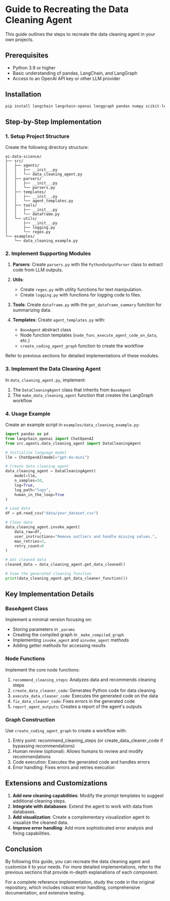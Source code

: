 # Guide to Recreating the Data Cleaning Agent

This guide outlines the steps to recreate the data cleaning agent in your own projects.

## Prerequisites

- Python 3.9 or higher
- Basic understanding of pandas, LangChain, and LangGraph
- Access to an OpenAI API key or other LLM provider

## Installation

```bash
pip install langchain langchain-openai langgraph pandas numpy scikit-learn
```

## Step-by-Step Implementation

### 1. Setup Project Structure

Create the following directory structure:

```
ai-data-science/
├── src/
│   ├── agents/
│   │   ├── __init__.py
│   │   └── data_cleaning_agent.py
│   ├── parsers/
│   │   ├── __init__.py
│   │   └── parsers.py
│   ├── templates/
│   │   ├── __init__.py
│   │   └── agent_templates.py
│   ├── tools/
│   │   ├── __init__.py
│   │   └── dataframe.py
│   └── utils/
│       ├── __init__.py
│       ├── logging.py
│       └── regex.py
└── examples/
    └── data_cleaning_example.py
```

### 2. Implement Supporting Modules

1. **Parsers**: Create `parsers.py` with the `PythonOutputParser` class to extract code from LLM outputs.

2. **Utils**: 
   - Create `regex.py` with utility functions for text manipulation.
   - Create `logging.py` with functions for logging code to files.

3. **Tools**: Create `dataframe.py` with the `get_dataframe_summary` function for summarizing data.

4. **Templates**: Create `agent_templates.py` with:
   - `BaseAgent` abstract class
   - Node function templates (`node_func_execute_agent_code_on_data`, etc.)
   - `create_coding_agent_graph` function to create the workflow

Refer to previous sections for detailed implementations of these modules.

### 3. Implement the Data Cleaning Agent

In `data_cleaning_agent.py`, implement:

1. The `DataCleaningAgent` class that inherits from `BaseAgent`
2. The `make_data_cleaning_agent` function that creates the LangGraph workflow

### 4. Usage Example

Create an example script in `examples/data_cleaning_example.py`:

```python
import pandas as pd
from langchain_openai import ChatOpenAI
from src.agents.data_cleaning_agent import DataCleaningAgent

# Initialize language model
llm = ChatOpenAI(model="gpt-4o-mini")

# Create data cleaning agent
data_cleaning_agent = DataCleaningAgent(
    model=llm,
    n_samples=50,
    log=True,
    log_path="logs",
    human_in_the_loop=True
)

# Load data
df = pd.read_csv("data/your_dataset.csv")

# Clean data
data_cleaning_agent.invoke_agent(
    data_raw=df,
    user_instructions="Remove outliers and handle missing values.",
    max_retries=3,
    retry_count=0
)

# Get cleaned data
cleaned_data = data_cleaning_agent.get_data_cleaned()

# View the generated cleaning function
print(data_cleaning_agent.get_data_cleaner_function())
```

## Key Implementation Details

### BaseAgent Class

Implement a minimal version focusing on:
- Storing parameters in `_params`
- Creating the compiled graph in `_make_compiled_graph`
- Implementing `invoke_agent` and `ainvoke_agent` methods
- Adding getter methods for accessing results

### Node Functions

Implement the core node functions:
1. `recommend_cleaning_steps`: Analyzes data and recommends cleaning steps
2. `create_data_cleaner_code`: Generates Python code for data cleaning
3. `execute_data_cleaner_code`: Executes the generated code on the data
4. `fix_data_cleaner_code`: Fixes errors in the generated code
5. `report_agent_outputs`: Creates a report of the agent's outputs

### Graph Construction

Use `create_coding_agent_graph` to create a workflow with:
1. Entry point: recommend_cleaning_steps (or create_data_cleaner_code if bypassing recommendations)
2. Human review (optional): Allows humans to review and modify recommendations
3. Code execution: Executes the generated code and handles errors
4. Error handling: Fixes errors and retries execution

## Extensions and Customizations

1. **Add new cleaning capabilities**: Modify the prompt templates to suggest additional cleaning steps.
2. **Integrate with databases**: Extend the agent to work with data from databases.
3. **Add visualization**: Create a complementary visualization agent to visualize the cleaned data.
4. **Improve error handling**: Add more sophisticated error analysis and fixing capabilities.

## Conclusion

By following this guide, you can recreate the data cleaning agent and customize it to your needs. For more detailed implementations, refer to the previous sections that provide in-depth explanations of each component.

For a complete reference implementation, study the code in the original repository, which includes robust error handling, comprehensive documentation, and extensive testing.
